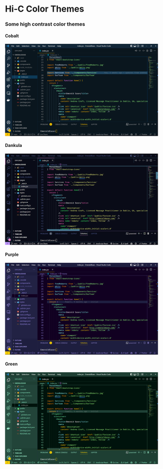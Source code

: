 # Hi-C Color Themes

### Some high contrast color themes

#### Cobalt

![Cobalt](images/Cobalt.PNG)

#### Dankula

![Dankula](images/Dankula.PNG)

#### Purple

![Purple](images/Purple.PNG)

#### Green

![Green](images/Green.PNG)
